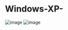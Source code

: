 # Windows-XP-
![image](https://user-images.githubusercontent.com/80464558/127388873-b8c44947-f20a-46a8-8678-09da60f75ec6.png)
![image](https://user-images.githubusercontent.com/80464558/127680052-5a4a0615-4d8d-4dcb-b39f-401b63c32529.png)

